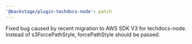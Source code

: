 ```yaml
---
'@backstage/plugin-techdocs-node': patch
---
```


Fixed bug caused by recent migration to AWS SDK V3 for techdocs-node. Instead of s3ForcePathStyle, forcePathStyle should be passed.
